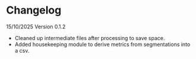 # Changelog

15/10/2025
Version 0.1.2
- Cleaned up intermediate files after processing to save space.
- Added housekeeping module to derive metrics from segmentations into a csv.
